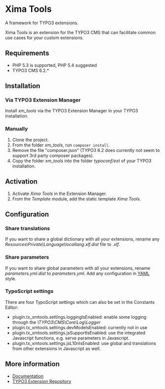# Xima Tools
A framework for TYPO3 extensions.

Xima Tools is an extension for the TYPO3 CMS that can facilitate common use cases for your custom extensions.

## Requirements

* PHP 5.3 is supported, PHP 5.4 suggested
* TYPO3 CMS 6.2.*

## Installation
### Via TYPO3 Extension Manager
Install *xm_tools* via the TYPO3 Extension Manager in your TYPO3 installation.

### Manually
1. Clone the project.
2. From the folder *xm_tools*, run `composer install`.
3. Remove the file "composer.json" (TYPO3 6.2 does currently not seem to support 3rd party composer packages).
3. Copy the folder *xm_tools* into the folder *typoconf/ext* of your TYPO3 installation.

## Activation
1. Activate *Xima Tools* in the Extension Manager.
2. From the *Template* module, add the static template *Xima Tools*.

## Configuration
### Share translations
If you want to share a global dictionary with all your extensions, rename any *Resources\Private\Language\locallang.xlf.dist* file to *.xlf*.
### Share parameters
If you want to share global parameters with all your extensions, rename *parameters.yml.dist* to *parameters.yml*. Add any configuration in [YAML](http://yaml.org/) style.
### TypoScript settings
There are four TypoScript settings which can also be set in the Constants Editor:
* plugin.tx_xmtools.settings.loggingIsEnabled: enable some logging through the *\TYPO3\CMS\Core\Log\Logger*
* plugin.tx_xmtools.settings.devModeIsEnabled: currently not in use
* plugin.tx_xmtools.settings.jsSupportIsEnabled: use the integrated Javascript functions, e.g. serve parameters in Javascript.
* plugin.tx_xmtools.settings.jsL10nIsEnabled: use global and translations from other extensions in Javascript as well.

## More information
* [Documentation](http://xm-tools.readthedocs.org)
* [TYPO3 Extension Repository](http://typo3.org/extensions/repository/view/xm_tools)